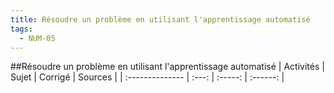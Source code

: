 ```yaml
---
title: Résoudre un problème en utilisant l'apprentissage automatisé 
tags:
  - NUM-05
---
```

[comment]: <> (Généré automatiquement par make_all_activites.py, creation_fichiers_activites)

##Résoudre un problème en utilisant l'apprentissage automatisé 
| Activités | Sujet | Corrigé | Sources  | 
| :-------------- | :---: | :-----: | :------: | 


